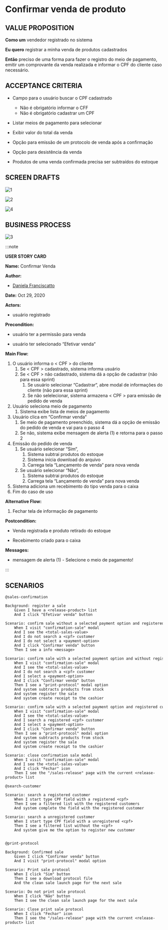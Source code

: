 # Confirmar venda de produto

## VALUE PROPOSITION

 **Como um** vendedor registrado no sistema

 **Eu quero** registrar a minha venda de produtos cadastrados

 **Então** preciso de uma forma para fazer o registro do meio de pagamento, emitir um comprovante da venda realizada e informar o CPF do cliente caso necessário.

## ACCEPTANCE CRITERIA

- Campo para o usuário buscar o CPF cadastrado
    - Não é obrigatório informar o CFF
    - Não é obrigatório cadastrar um CPF

- Listar meios de pagamento para selecionar

- Exibir valor do total da venda

- Opção para emissão de um protocolo de venda após a confirmação

- Opção para desistência da venda

- Produtos de uma venda confirmada precisa ser subtraídos do estoque

## SCREEN DRAFTS

![1](/img/must-ERP/confirmar-venda1.png)

![2](/img/must-ERP/confirmar-venda2.png)

![4](/img/must-ERP/confirmar-venda4.png)

## BUSINESS PROCESS

![3](/img/must-ERP/confirmar-venda3.png)

:::note

**USER STORY CARD**

**Name:** Confirmar Venda

**Author:** 

- [Daniela Franciscatto](https://github.com/danielaanjos) 

**Date:** Oct 29, 2020

**Actors:**  

- usuário registrado

**Precondition:**

- usuário ter a permissão para venda

- usuário ter selecionado “Efetivar venda“

**Main Flow:**

1. O usuário informa o < CPF > do cliente
    1. Se < CPF > cadastrado, sistema informa usuário
    2. Se < CPF > não cadastrado, sistema dá a opção de cadastrar (não para essa sprint)
        1. Se usuário selecionar “Cadastrar“, abre modal de informações do cliente (não para essa sprint)
        2. Se não selelecionar, sistema armazena < CPF > para emissão de pedido de venda
2. Usuário seleciona meio de pagamento
    1. Sistema exibe lista de meios de pagamento
3. Usuário clica em “Confirmar venda“
    1. Se meio de pagamento preenchido, sistema dá a opção de emissão do pedido de venda e vai para o passo 4
    2. Se não, sistema exibe mensagem de alerta (1) e retorna para o passo 2
4. Emissão do pedido de venda
    1. Se usuário selecionar “Sim“, 
        1. Sistema subtrai produtos do estoque
        2. Sistema inicia download do arquivo
        3. Carrega tela “Lançamento de venda“  para nova venda
    2. Se usuário selecionar “Não“,
        1. Sistema subtrai produtos do estoque
        2. Carrega tela “Lançamento de venda“  para nova venda
5. Sistema adiciona um recebimento do tipo venda para o caixa
6. Fim do caso de uso

**Alternative Flow:**

1. Fechar tela de informação de pagamento

**Postcondition:**

- Venda registrada e produto retirado do estoque

- Recebimento criado para o caixa

**Messages:**
	
- mensagem de alerta (1) - Selecione o meio de pagamento!

:::

## SCENARIOS

```gherkin
@sales-confirmation

Background: register a sale
    Given I have a <release-product> list
    And I click "Efetivar venda" button

Scenario: confirm sale without a selected payment option and registered customer cpf
    When I visit "confirmation-sale" modal
    And I see the <total-sales-value>
    And I do not search a <cpf> customer
    And I do not select a <payment-option>
    And I click "Confirmar venda" button
    Then I see a info <message>

Scenario: confirm sale with a selected payment option and without registered customer cpf
    When I visit "confirmation-sale" modal
    And I see the <total-sales-value>
    And I do not search a <cpf> customer
    And I select a <payment-option>
    And I click "Confirmar venda" button
    Then I see a "print-protocol" modal option
    And system subtracts products from stock
    And system register the sale
    And system create receipt to the cashier

Scenario: confirm sale with a selected payment option and registered customer cpf
    When I visit "confirmation-sale" modal
    And I see the <total-sales-value>
    And I search a registered <cpf> customer
    And I select a <payment-option>
    And I click "Confirmar venda" button
    Then I see a "print-protocol" modal option
    And system subtracts products from stock
    And system register the sale
    And system create receipt to the cashier

Scenario: close confirmation sale modal
    When I visit "confirmation-sale" modal
    And I see the <total-sales-value>
    And I click "Fechar" icon
    Then I see the "/sales-release" page with the current <release-product> list  

@search-customer

Scenario: search a registered customer
    When I start type CPF field with a registered <cpf>
    Then I see a filtered list with the registered customers
    And system complete the field with the registered customer

Scenario: search a unregistered customer
    When I start type CPF field with a unregistered <cpf>
    Then I see a filtered list without the <cpf>
    And system give me the option to register new customer


@print-protocol

Background: Confirmed sale
    Given I click "Confirmar venda" button
    And I visit "print-protocol" modal option

Scenario: Print sale protocol
    When I click "Sim" button
    Then I see a download protocol file
    And the clean sale launch page for the next sale
       
Scenario: Do not print sale protocol
    When I click "Não" button
    Then I see the clean sale launch page for the next sale        

Scenario: Close print sale protocol
    When I click "Fechar" icon
    Then I see the "/sales-release" page with the current <release-product> list  
```